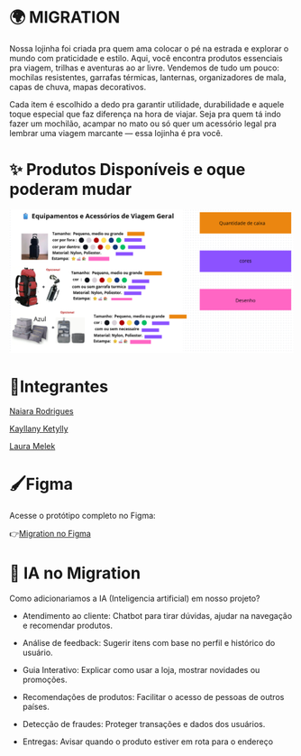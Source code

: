 # 🌍 MIGRATION

Nossa lojinha foi criada pra quem ama colocar o pé na estrada e explorar o mundo com praticidade e estilo. Aqui, você encontra produtos essenciais pra viagem, trilhas e aventuras ao ar livre. Vendemos de tudo um pouco: mochilas resistentes, garrafas térmicas, lanternas, organizadores de mala, capas de chuva, mapas decorativos.

Cada item é escolhido a dedo pra garantir utilidade, durabilidade e aquele toque especial que faz diferença na hora de viajar. Seja pra quem tá indo fazer um mochilão, acampar no mato ou só quer um acessório legal pra lembrar uma viagem marcante — essa lojinha é pra você.
#

# ✨ Produtos Disponíveis e oque poderam mudar

![Produtos](image.png)


# 👥Integrantes
[Naiara Rodrigues](https://github.com/naiara623?tab=repositories)

[Kayllany Ketylly](https://github.com/Kayllany04?tab=repositories)

[Laura Melek](https://github.com/LauraMelek2008?tab=repositories)
#

# 🖌️Figma

Acesse o protótipo completo no Figma:

👉[Migration no Figma](https://www.figma.com/design/qS3R6cvckxMy5R5YuBvDdG/Migration?node-id=0-1&p=f&t=AOy12IusvHT5vZLh-0) 
#

# 🤖 IA no Migration

Como adicionariamos a IA (Inteligencia artificial) em nosso projeto? 

- Atendimento ao cliente: 
 Chatbot para tirar dúvidas, ajudar na navegação e recomendar produtos.

- Análise de feedback:
 Sugerir itens com base no perfil e histórico do usuário.

- Guia Interativo:
Explicar como usar a loja, mostrar novidades ou promoções.

- Recomendações de produtos:
Facilitar o acesso de pessoas de outros países.

- Detecção de fraudes:
Proteger transações e dados dos usuários.

- Entregas:
Avisar quando o produto estiver em rota para o endereço

